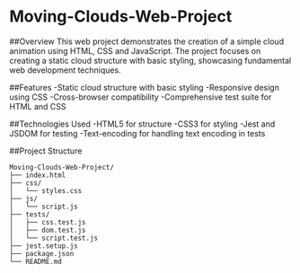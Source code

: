 # Moving-Clouds-Web-Project

##Overview
This web project demonstrates the creation of a simple cloud animation using HTML, CSS and JavaScript. The project focuses on creating a static cloud structure with basic styling, showcasing fundamental web development techniques.

##Features
-Static cloud structure with basic styling
-Responsive design using CSS
-Cross-browser compatibility
-Comprehensive test suite for HTML and CSS

##Technologies Used
-HTML5 for structure
-CSS3 for styling
-Jest and JSDOM for testing
-Text-encoding for handling text encoding in tests

##Project Structure
```
Moving-Clouds-Web-Project/
├── index.html
├── css/
│   └── styles.css
├── js/
│   └── script.js
├── tests/
│   ├── css.test.js
│   ├── dom.test.js
│   └── script.test.js
├── jest.setup.js
├── package.json
└── README.md
```
